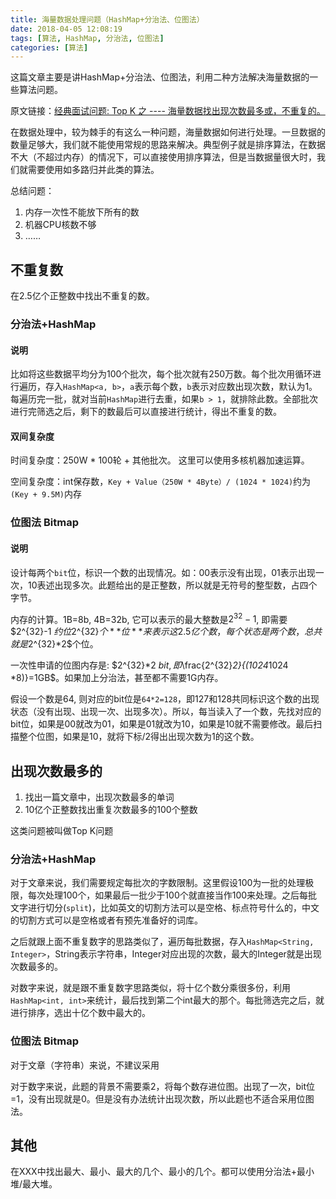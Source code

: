 ```yaml
---
title: 海量数据处理问题（HashMap+分治法、位图法）
date: 2018‎-04‎-0‎5‎ 12:08:19
tags: [算法, HashMap, 分治法, 位图法]
categories: [算法]
---
```

这篇文章主要是讲HashMap+分治法、位图法，利用二种方法解决海量数据的一些算法问题。

<!-- more -->

原文链接：[经典面试问题: Top K 之 ---- 海量数据找出现次数最多或，不重复的。](https://juejin.im/post/5aa0ee9f518825557c010bc0)

在数据处理中，较为棘手的有这么一种问题，海量数据如何进行处理。一旦数据的数量足够大，我们就不能使用常规的思路来解决。典型例子就是排序算法，在数据不大（不超过内存）的情况下，可以直接使用排序算法，但是当数据量很大时，我们就需要使用如多路归并此类的算法。

总结问题：

1. 内存一次性不能放下所有的数
2. 机器CPU核数不够
3. ……

## 不重复数

在2.5亿个正整数中找出不重复的数。

### 分治法+HashMap

#### 说明

比如将这些数据平均分为100个批次，每个批次就有250万数。每个批次用循环进行遍历，存入`HashMap<a, b>`，`a`表示每个数，`b`表示对应数出现次数，默认为1。每遍历完一批，就对当前`HashMap`进行去重，如果`b > 1`，就排除此数。全部批次进行完筛选之后，剩下的数最后可以直接进行统计，得出不重复的数。

#### 双间复杂度

时间复杂度：250W * 100轮 + 其他批次。 这里可以使用多核机器加速运算。

空间复杂度：int保存数，`Key + Value（250W * 4Byte）/ (1024 * 1024)`约为`(Key + 9.5M)`内存

### 位图法 Bitmap

#### 说明

设计每两个`bit`位，标识一个数的出现情况。如：00表示没有出现，01表示出现一次，10表述出现多次。此题给出的是正整数，所以就是无符号的整型数，占四个字节。

内存的计算。1B=8b, 4B=32b, 它可以表示的最大整数是$2^{32}-1$, 即需要$2^{32}-1 $约位$2^{32}$个**位**来表示这2.5亿个数，每个状态是两个数，总共就是$2^{32}*2$个位。

一次性申请的位图内存是: $2^{32}*2 $bit, 即$\frac{2^{32}*2}{(1024*1024 *8)}=1GB$。如果加上分治法，甚至都不需要1G内存。

假设一个数是64, 则对应的bit位是`64*2=128`，即127和128共同标识这个数的出现状态（没有出现、出现一次、出现多次）。所以，每当读入了一个数，先找对应的bit位，如果是00就改为01，如果是01就改为10，如果是10就不需要修改。最后扫描整个位图，如果是10，就将下标/2得出出现次数为1的这个数。

## 出现次数最多的

1. 找出一篇文章中，出现次数最多的单词
2. 10亿个正整数找出重复次数最多的100个整数

这类问题被叫做Top K问题

### 分治法+HashMap

对于文章来说，我们需要规定每批次的字数限制。这里假设100为一批的处理极限，每次处理100个，如果最后一批少于100个就直接当作100来处理。之后每批文字进行切分(`split`)，比如英文的切割方法可以是空格、标点符号什么的，中文的切割方式可以是空格或者有预先准备好的词库。

之后就跟上面不重复数字的思路类似了，遍历每批数据，存入`HashMap<String, Integer>`，String表示字符串，Integer对应出现的次数，最大的Integer就是出现次数最多的。

对数字来说，就是跟不重复数字思路类似，将十亿个数分乘很多份，利用`HashMap<int, int>`来统计，最后找到第二个int最大的那个。每批筛选完之后，就进行排序，选出十亿个数中最大的。

### 位图法 Bitmap

对于文章（字符串）来说，不建议采用

对于数字来说，此题的背景不需要乘2，将每个数存进位图。出现了一次，bit位=1，没有出现就是0。但是没有办法统计出现次数，所以此题也不适合采用位图法。

## 其他

在XXX中找出最大、最小、最大的几个、最小的几个。都可以使用分治法+最小堆/最大堆。

